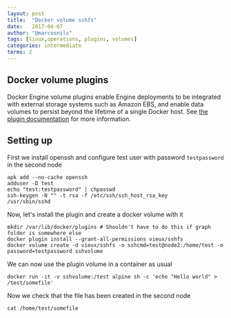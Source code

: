 ```yaml
---
layout: post
title:  "Docker volume sshfs"
date:   2017-04-07
author: "@marcosnils"
tags: [linux,operations, plugins, volumes]
categories: intermediate
terms: 2
---
```


## Docker volume plugins

Docker Engine volume plugins enable Engine deployments to be integrated with external storage systems such as Amazon EBS, and enable data volumes to persist beyond the lifetime of a single Docker host. See [the plugin documentation](https://docs.docker.com/engine/extend/legacy_plugins/) for more information.




## Setting up

First we install openssh and configure test user with password `testpassword` in the second node

```.term2
apk add --no-cache openssh
adduser -D test
echo "test:testpassword" | chpasswd
ssh-keygen -N "" -t rsa -f /etc/ssh/ssh_host_rsa_key
/usr/sbin/sshd
```

Now, let's install the plugin and create a docker volume with it

```.term1
mkdir /var/lib/docker/plugins # Shouldn't have to do this if graph folder is somewhere else
docker plugin install --grant-all-permissions vieux/sshfs
docker volume create -d vieux/sshfs -o sshcmd=test@node2:/home/test -o password=testpassword sshvolume
```

We can now use the plugin volume in a container as usual

```.term1
docker run -it -v sshvolume:/test alpine sh -c 'echo "Hello world" > /test/somefile'
```

Now we check that the file has been created in the second node

```.term2
cat /home/test/somefile
```

